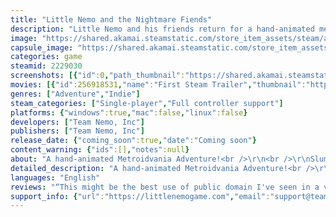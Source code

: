 ```yaml
---
title: "Little Nemo and the Nightmare Fiends"
description: "Little Nemo and his friends return for a hand-animated metroidvania adventure! Explore magical dream worlds with Nemo, the Princess of Slumberland, the mischievious Flip, and royal guard Peony as they try to stop the Nightmare Fiends from ruling over dreams forever."
image: "https://shared.akamai.steamstatic.com/store_item_assets/steam/apps/2229030/header.jpg?t=1687198081"
capsule_image: "https://shared.akamai.steamstatic.com/store_item_assets/steam/apps/2229030/capsule_231x87.jpg?t=1687198081"
categories: game
steamid: 2229030
screenshots: [{"id":0,"path_thumbnail":"https://shared.akamai.steamstatic.com/store_item_assets/steam/apps/2229030/ss_d311b721059ff329d1d8d6fb98e63db61a6b2efa.600x338.jpg?t=1687198081","path_full":"https://shared.akamai.steamstatic.com/store_item_assets/steam/apps/2229030/ss_d311b721059ff329d1d8d6fb98e63db61a6b2efa.1920x1080.jpg?t=1687198081"},{"id":1,"path_thumbnail":"https://shared.akamai.steamstatic.com/store_item_assets/steam/apps/2229030/ss_1ceb4789ffd2fef14558d31176f8b03f6c534d59.600x338.jpg?t=1687198081","path_full":"https://shared.akamai.steamstatic.com/store_item_assets/steam/apps/2229030/ss_1ceb4789ffd2fef14558d31176f8b03f6c534d59.1920x1080.jpg?t=1687198081"},{"id":2,"path_thumbnail":"https://shared.akamai.steamstatic.com/store_item_assets/steam/apps/2229030/ss_820de8a7d8f258d0b99b926abf8e0a3f37b62a14.600x338.jpg?t=1687198081","path_full":"https://shared.akamai.steamstatic.com/store_item_assets/steam/apps/2229030/ss_820de8a7d8f258d0b99b926abf8e0a3f37b62a14.1920x1080.jpg?t=1687198081"},{"id":3,"path_thumbnail":"https://shared.akamai.steamstatic.com/store_item_assets/steam/apps/2229030/ss_1768d5c4edf94757041951575fc1e190006e7f01.600x338.jpg?t=1687198081","path_full":"https://shared.akamai.steamstatic.com/store_item_assets/steam/apps/2229030/ss_1768d5c4edf94757041951575fc1e190006e7f01.1920x1080.jpg?t=1687198081"},{"id":4,"path_thumbnail":"https://shared.akamai.steamstatic.com/store_item_assets/steam/apps/2229030/ss_22ba54b5bbb84f77fccbd6ffb7d96265a1e13cf5.600x338.jpg?t=1687198081","path_full":"https://shared.akamai.steamstatic.com/store_item_assets/steam/apps/2229030/ss_22ba54b5bbb84f77fccbd6ffb7d96265a1e13cf5.1920x1080.jpg?t=1687198081"},{"id":5,"path_thumbnail":"https://shared.akamai.steamstatic.com/store_item_assets/steam/apps/2229030/ss_bb45f6e30885b734c70978771d52a15aed4c587c.600x338.jpg?t=1687198081","path_full":"https://shared.akamai.steamstatic.com/store_item_assets/steam/apps/2229030/ss_bb45f6e30885b734c70978771d52a15aed4c587c.1920x1080.jpg?t=1687198081"},{"id":6,"path_thumbnail":"https://shared.akamai.steamstatic.com/store_item_assets/steam/apps/2229030/ss_7f1171b7d59796ecd0ec7cd5132199dc519ab531.600x338.jpg?t=1687198081","path_full":"https://shared.akamai.steamstatic.com/store_item_assets/steam/apps/2229030/ss_7f1171b7d59796ecd0ec7cd5132199dc519ab531.1920x1080.jpg?t=1687198081"},{"id":7,"path_thumbnail":"https://shared.akamai.steamstatic.com/store_item_assets/steam/apps/2229030/ss_48c1eeeece04e74ca12e20499fcf9892a2aa1ebd.600x338.jpg?t=1687198081","path_full":"https://shared.akamai.steamstatic.com/store_item_assets/steam/apps/2229030/ss_48c1eeeece04e74ca12e20499fcf9892a2aa1ebd.1920x1080.jpg?t=1687198081"},{"id":8,"path_thumbnail":"https://shared.akamai.steamstatic.com/store_item_assets/steam/apps/2229030/ss_acb5fc502c1f7aa478304cb61ce330e73f68d564.600x338.jpg?t=1687198081","path_full":"https://shared.akamai.steamstatic.com/store_item_assets/steam/apps/2229030/ss_acb5fc502c1f7aa478304cb61ce330e73f68d564.1920x1080.jpg?t=1687198081"},{"id":9,"path_thumbnail":"https://shared.akamai.steamstatic.com/store_item_assets/steam/apps/2229030/ss_7768fbbfae677e87bdda1efeae7818a969deca56.600x338.jpg?t=1687198081","path_full":"https://shared.akamai.steamstatic.com/store_item_assets/steam/apps/2229030/ss_7768fbbfae677e87bdda1efeae7818a969deca56.1920x1080.jpg?t=1687198081"},{"id":10,"path_thumbnail":"https://shared.akamai.steamstatic.com/store_item_assets/steam/apps/2229030/ss_d58cbacc2084b4865c6c5561f172d2a198d1cf1c.600x338.jpg?t=1687198081","path_full":"https://shared.akamai.steamstatic.com/store_item_assets/steam/apps/2229030/ss_d58cbacc2084b4865c6c5561f172d2a198d1cf1c.1920x1080.jpg?t=1687198081"}]
movies: [{"id":256918531,"name":"First Steam Trailer","thumbnail":"https://shared.akamai.steamstatic.com/store_item_assets/steam/apps/256918531/movie.293x165.jpg?t=1669759136","webm":{"480":"http://video.akamai.steamstatic.com/store_trailers/256918531/movie480_vp9.webm?t=1669759136","max":"http://video.akamai.steamstatic.com/store_trailers/256918531/movie_max_vp9.webm?t=1669759136"},"mp4":{"480":"http://video.akamai.steamstatic.com/store_trailers/256918531/movie480.mp4?t=1669759136","max":"http://video.akamai.steamstatic.com/store_trailers/256918531/movie_max.mp4?t=1669759136"},"highlight":true}]
genres: ["Adventure","Indie"]
steam_categories: ["Single-player","Full controller support"]
platforms: {"windows":true,"mac":false,"linux":false}
developers: ["Team Nemo, Inc"]
publishers: ["Team Nemo, Inc"]
release_date: {"coming_soon":true,"date":"Coming soon"}
content_warning: {"ids":[],"notes":null}
about: "A hand-animated Metroidvania Adventure!<br />\r\n<br />\r\nSlumberland has been invaded by the evil Nightmare Fiends, and the royal family has summoned Nemo back after a long absence to prevent nightmares from ruling dreams forever! <br />\r\n<br />\r\nTake control of 4 characters on your trip through Slumberland! The brave Nemo, the magic-wielding Princess, the mischievous clown Flip, and the agile royal guard Peony - an original character created for this game!<br />\r\n<br />\r\nEach character has unique ways to attack and explore. Players can switch between them quickly to create powerful combos and find hidden areas!<br />\r\n<br />\r\nWake Nemo up and explore his house, featuring rooms with hidden items, artifacts to make your characters stronger, and production artwork!<br />\r\n<br />\r\nFeatures gorgeous hand-drawn animations as a tribute to animation and comics pioneer Winsor McCay, including characters and scenes from his work reimagined for modern audiences!"
detailed_description: "A hand-animated Metroidvania Adventure!<br />\r\n<br />\r\nSlumberland has been invaded by the evil Nightmare Fiends, and the royal family has summoned Nemo back after a long absence to prevent nightmares from ruling dreams forever! <br />\r\n<br />\r\nTake control of 4 characters on your trip through Slumberland! The brave Nemo, the magic-wielding Princess, the mischievous clown Flip, and the agile royal guard Peony - an original character created for this game!<br />\r\n<br />\r\nEach character has unique ways to attack and explore. Players can switch between them quickly to create powerful combos and find hidden areas!<br />\r\n<br />\r\nWake Nemo up and explore his house, featuring rooms with hidden items, artifacts to make your characters stronger, and production artwork!<br />\r\n<br />\r\nFeatures gorgeous hand-drawn animations as a tribute to animation and comics pioneer Winsor McCay, including characters and scenes from his work reimagined for modern audiences!"
languages: "English"
reviews: "“This might be the best use of public domain I've seen in a video game”<br />\r\nFrank Cifaldi<br />\r\n<br />\r\n“If you're a fan of the NES game, there'll be something here for you!”<br />\r\nCU Podcast<br />\r\n<br />\r\n“If you were a big fan of Cuphead’s revival of the Fleischer brothers’ animation style, this might be a good one to check out and support.”<br />\r\nPCGamesN<br />\r\n"
support_info: {"url":"https://littlenemogame.com","email":"support@teamnemo.com"}
---
```



